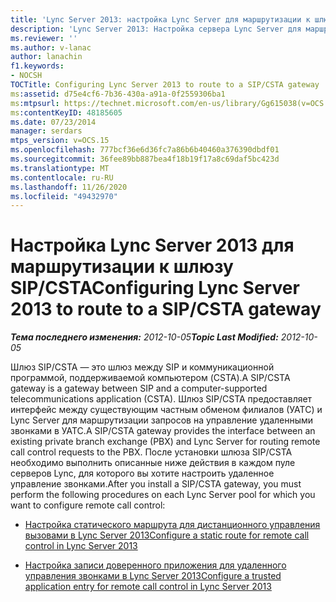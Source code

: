 ```yaml
---
title: 'Lync Server 2013: настройка Lync Server для маршрутизации к шлюзу SIP/CSTA'
description: 'Lync Server 2013: Настройка сервера Lync Server для маршрутизации на шлюз SIP/CSTA.'
ms.reviewer: ''
ms.author: v-lanac
author: lanachin
f1.keywords:
- NOCSH
TOCTitle: Configuring Lync Server 2013 to route to a SIP/CSTA gateway
ms:assetid: d75e4cf6-7b36-430a-a91a-0f2559306ba1
ms:mtpsurl: https://technet.microsoft.com/en-us/library/Gg615038(v=OCS.15)
ms:contentKeyID: 48185605
ms.date: 07/23/2014
manager: serdars
mtps_version: v=OCS.15
ms.openlocfilehash: 777bcf36e6d36fc7a86b6b40460a376390dbdf01
ms.sourcegitcommit: 36fee89bb887bea4f18b19f17a8c69daf5bc423d
ms.translationtype: MT
ms.contentlocale: ru-RU
ms.lasthandoff: 11/26/2020
ms.locfileid: "49432970"
---
```

# <a name="configuring-lync-server-2013-to-route-to-a-sipcsta-gateway"></a><span data-ttu-id="0b096-103">Настройка Lync Server 2013 для маршрутизации к шлюзу SIP/CSTA</span><span class="sxs-lookup"><span data-stu-id="0b096-103">Configuring Lync Server 2013 to route to a SIP/CSTA gateway</span></span>

<div data-xmlns="http://www.w3.org/1999/xhtml">

<div class="topic" data-xmlns="http://www.w3.org/1999/xhtml" data-msxsl="urn:schemas-microsoft-com:xslt" data-cs="https://msdn.microsoft.com/">

<div data-asp="https://msdn2.microsoft.com/asp">



</div>

<div id="mainSection">

<div id="mainBody"><span data-ttu-id="0b096-104">

<span> </span></span><span class="sxs-lookup"><span data-stu-id="0b096-104">

<span> </span></span></span>

<span data-ttu-id="0b096-105">_**Тема последнего изменения:** 2012-10-05_</span><span class="sxs-lookup"><span data-stu-id="0b096-105">_**Topic Last Modified:** 2012-10-05_</span></span>

<span data-ttu-id="0b096-106">Шлюз SIP/CSTA — это шлюз между SIP и коммуникационной программой, поддерживаемой компьютером (CSTA).</span><span class="sxs-lookup"><span data-stu-id="0b096-106">A SIP/CSTA gateway is a gateway between SIP and a computer-supported telecommunications application (CSTA).</span></span> <span data-ttu-id="0b096-107">Шлюз SIP/CSTA предоставляет интерфейс между существующим частным обменом филиалов (УАТС) и Lync Server для маршрутизации запросов на управление удаленными звонками в УАТС.</span><span class="sxs-lookup"><span data-stu-id="0b096-107">A SIP/CSTA gateway provides the interface between an existing private branch exchange (PBX) and Lync Server for routing remote call control requests to the PBX.</span></span> <span data-ttu-id="0b096-108">После установки шлюза SIP/CSTA необходимо выполнить описанные ниже действия в каждом пуле серверов Lync, для которого вы хотите настроить удаленное управление звонками.</span><span class="sxs-lookup"><span data-stu-id="0b096-108">After you install a SIP/CSTA gateway, you must perform the following procedures on each Lync Server pool for which you want to configure remote call control:</span></span>

  - [<span data-ttu-id="0b096-109">Настройка статического маршрута для дистанционного управления вызовами в Lync Server 2013</span><span class="sxs-lookup"><span data-stu-id="0b096-109">Configure a static route for remote call control in Lync Server 2013</span></span>](lync-server-2013-configure-a-static-route-for-remote-call-control.md)

  - [<span data-ttu-id="0b096-110">Настройка записи доверенного приложения для удаленного управления звонками в Lync Server 2013</span><span class="sxs-lookup"><span data-stu-id="0b096-110">Configure a trusted application entry for remote call control in Lync Server 2013</span></span>](lync-server-2013-configure-a-trusted-application-entry-for-remote-call-control.md)

<span data-ttu-id="0b096-111"></div>

<span> </span>

</div>

</div>

</span><span class="sxs-lookup"><span data-stu-id="0b096-111"></div>

<span> </span>

</div>

</div>

</span></span></div>

